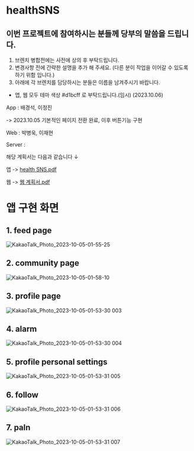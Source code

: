 # healthSNS

## 이번 프로젝트에 참여하시는 분들께 당부의 말씀을 드립니다.

1. 브렌치 병합전에는 사전에 상의 후 부탁드립니다.
2. 변경사항 전에 간략한 설명을 추가 해 주세요. (다른 분이 작업을 이어갈 수 있도록 하기 위함 입니다.)
3. 아래에 각 브렌치를 담당하시는 분들은 이름을 남겨주시기 바랍니다.

* 앱, 웹 모두 테마 색상 #d1bcff 로 부탁드립니다.(임시) (2023.10.06)

App : 배경석, 이정진

-> 2023.10.05 기본적인 페이지 전환 완료, 이후 버튼기능 구현

Web : 박병욱, 이재현

Server :

해당 계획서는 다음과 같습니다 ↓

앱 ->
[health SNS.pdf](https://github.com/backstone025/healthSNS/files/12682325/health.SNS.pdf)

웹 ->
[웹 계획서.pdf](https://github.com/backstone025/healthSNS/files/12774068/default.pdf)

# 앱 구현 화면

## 1. feed page

![KakaoTalk_Photo_2023-10-05-01-55-25](https://github.com/backstone025/healthSNS/assets/112708588/bbf4ca23-b9f1-4849-adec-ea9c1c00026a)

## 2. community page

![KakaoTalk_Photo_2023-10-05-01-58-10](https://github.com/backstone025/healthSNS/assets/112708588/1785d640-5b8f-4c06-b940-8afdf98283d5)

## 3. profile page

![KakaoTalk_Photo_2023-10-05-01-53-30 003](https://github.com/backstone025/healthSNS/assets/112708588/e43cbc97-3829-49b4-ac50-01f956fb9255)

## 4. alarm

![KakaoTalk_Photo_2023-10-05-01-53-30 004](https://github.com/backstone025/healthSNS/assets/112708588/766134e5-bd48-4293-9107-f651e560f832)

## 5. profile personal settings

![KakaoTalk_Photo_2023-10-05-01-53-31 005](https://github.com/backstone025/healthSNS/assets/112708588/a23fb24a-9320-4645-9937-68aa0cb4a800)

## 6. follow

![KakaoTalk_Photo_2023-10-05-01-53-31 006](https://github.com/backstone025/healthSNS/assets/112708588/d65d4a40-86f7-4d85-b039-4d9525505ba3)

## 7. paln

![KakaoTalk_Photo_2023-10-05-01-53-31 007](https://github.com/backstone025/healthSNS/assets/112708588/ea192849-529f-4bae-ab9a-93a2fe87a77b)

